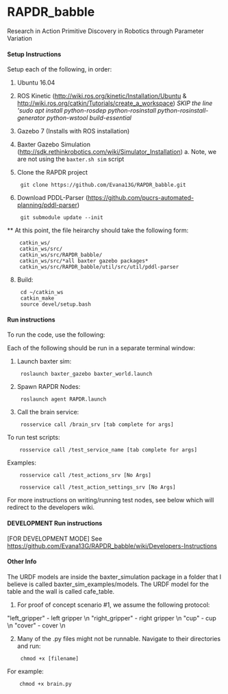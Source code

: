 # RAPDR_babble
Research in Action Primitive Discovery in Robotics through Parameter Variation

#### Setup Instructions
Setup each of the following, in order:

1. Ubuntu 16.04

2. ROS Kinetic (http://wiki.ros.org/kinetic/Installation/Ubuntu & http://wiki.ros.org/catkin/Tutorials/create_a_workspace)
*SKIP the line 'sudo apt install python-rosdep python-rosinstall python-rosinstall-generator python-wstool build-essential*

3. Gazebo 7 (Installs with ROS installation) 

4. Baxter Gazebo Simulation (http://sdk.rethinkrobotics.com/wiki/Simulator_Installation)
    a. Note, we are not using the `baxter.sh sim` script

5. Clone the RAPDR project

        git clone https://github.com/Evana13G/RAPDR_babble.git
        
6. Download PDDL-Parser (https://github.com/pucrs-automated-planning/pddl-parser)

        git submodule update --init
   
** At this point, the file heirarchy should take the following form:

        catkin_ws/
        catkin_ws/src/
        catkin_ws/src/RAPDR_babble/
        catkin_ws/src/*all baxter gazebo packages*
        catkin_ws/src/RAPDR_babble/util/src/util/pddl-parser
        
        
8. Build:

        cd ~/catkin_ws
        catkin_make
        source devel/setup.bash

#### Run instructions

To run the code, use the following:

Each of the following should be run in a separate terminal window:

1. Launch baxter sim:

        roslaunch baxter_gazebo baxter_world.launch

2. Spawn RAPDR Nodes:

        roslaunch agent RAPDR.launch
        
3. Call the brain service:

        rosservice call /brain_srv [tab complete for args]

  
To run test scripts:

        rosservice call /test_service_name [tab complete for args]

Examples:

        rosservice call /test_actions_srv [No Args]
        
        rosservice call /test_action_settings_srv [No Args]
        
For more instructions on writing/running test nodes, see below which will redirect to the developers wiki. 

#### DEVELOPMENT Run instructions
[FOR DEVELOPMENT MODE] See https://github.com/Evana13G/RAPDR_babble/wiki/Developers-Instructions

#### Other Info
The URDF models are inside the baxter_simulation package in a folder that I believe is called baxter_sim_examples/models. The URDF model for the table and the wall is called cafe_table. 

1. For proof of concept scenario #1, we assume the following protocol:

"left_gripper" - left gripper \n
"right_gripper" - right gripper \n
"cup" - cup \n
"cover" - cover \n

2. Many of the .py files might not be runnable. Navigate to their directories and run:

        chmod +x [filename]
        
For example:

        chmod +x brain.py
        
